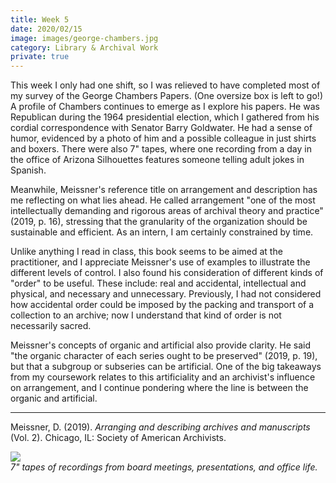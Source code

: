 ```yaml
---
title: Week 5
date: 2020/02/15
image: images/george-chambers.jpg
category: Library & Archival Work
private: true
---
```


This week I only had one shift, so I was relieved to have completed most of my survey of the George Chambers Papers. (One oversize box is left to go!) A profile of Chambers continues to emerge as I explore his papers. He was Republican during the 1964 presidential election, which I gathered from his cordial correspondence with Senator Barry Goldwater. He had a sense of humor, evidenced by a photo of him and a possible colleague in just shirts and boxers. There were also 7" tapes, where one recording from a day in the office of Arizona Silhouettes features someone telling adult jokes in Spanish.

Meanwhile, Meissner's reference title on arrangement and description has me reflecting on what lies ahead. He called arrangement "one of the most intellectually demanding and rigorous areas of archival theory and practice" (2019, p. 16), stressing that the granularity of the organization should be sustainable and efficient. As an intern, I am certainly constrained by time.

Unlike anything I read in class, this book seems to be aimed at the practitioner, and I appreciate Meissner's use of examples to illustrate the different levels of control. I also found his consideration of different kinds of "order" to be useful. These include: real and accidental, intellectual and physical, and necessary and unnecessary. Previously, I had not considered how accidental order could be imposed by the packing and transport of a collection to an archive; now I understand that kind of order is not necessarily sacred.

Meissner's concepts of organic and artificial also provide clarity. He said "the organic character of each series ought to be preserved" (2019, p. 19), but that a subgroup or subseries can be artificial. One of the big takeaways from my coursework relates to this artificiality and an archivist's influence on arrangement, and I continue pondering where the line is between the organic and artificial.

---

Meissner, D. (2019). _Arranging and describing archives and manuscripts_ (Vol. 2). Chicago, IL: Society of American Archivists.

![](../images/7-inch-tapes.jpg)  
_7" tapes of recordings from board meetings, presentations, and office life._
